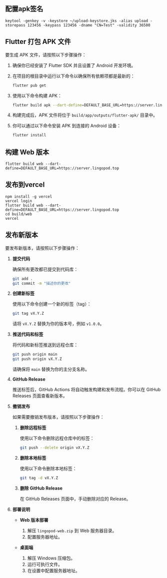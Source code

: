## 配置apk签名
```shell
keytool -genkey -v -keystore ~/upload-keystore.jks -alias upload -storepass 123456 -keypass 123456 -dname "CN=Test" -validity 36500
```

## Flutter 打包 APK 文件

要生成 APK 文件，请按照以下步骤操作：

1. 确保你已经安装了 Flutter SDK 并且设置了 Android 开发环境。
2. 在项目的根目录中运行以下命令以确保所有依赖项都是最新的：

   ```bash
   flutter pub get
   ```

3. 使用以下命令构建 APK：

   ```bash
   flutter build apk --dart-define=DEFAULT_BASE_URL=https://server.lingopod.top
   ```

4. 构建完成后，APK 文件将位于 `build/app/outputs/flutter-apk/` 目录中。

5. 你可以通过以下命令安装 APK 到连接的 Android 设备：

   ```bash
   flutter install
   ```

## 构建 Web 版本
```shell
flutter build web --dart-define=DEFAULT_BASE_URL=https://server.lingopod.top

```

## 发布到vercel
```shell
npm install -g vercel
vercel login
flutter build web --dart-define=DEFAULT_BASE_URL=https://server.lingopod.top
cd build/web
vercel

```

## 发布新版本

要发布新版本，请按照以下步骤操作：

1. **提交代码**

   确保所有更改都已提交到代码库：

   ```bash
   git add .
   git commit -m "描述你的更改"
   ```

2. **创建新标签**

   使用以下命令创建一个新的标签（tag）：

   ```bash
   git tag vX.Y.Z
   ```

   请将 `vX.Y.Z` 替换为你的版本号，例如 `v1.0.0`。

3. **推送代码和标签**

   将代码和新标签推送到远程仓库：

   ```bash
   git push origin main
   git push origin vX.Y.Z
   ```

   请确保将 `main` 替换为你的主分支名称。

4. **GitHub Release**

   推送标签后，GitHub Actions 将自动触发构建和发布流程。你可以在 GitHub Releases 页面查看新版本。

5. **撤销发布**

   如果需要撤销发布版本，请按照以下步骤操作：

   1. **删除远程标签**

      使用以下命令删除远程仓库中的标签：

      ```bash
      git push --delete origin vX.Y.Z
      ```

   2. **删除本地标签**

      使用以下命令删除本地标签：

      ```bash
      git tag -d vX.Y.Z
      ```

   3. **删除 GitHub Release**

      在 GitHub Releases 页面中，手动删除对应的 Release。

6. **部署说明**

   - **Web 版本部署**
     1. 解压 `lingopod-web.zip` 到 Web 服务器目录。
     2. 配置服务器地址。

   - **桌面端**
     1. 解压 Windows 压缩包。
     2. 运行可执行文件。
     3. 在设置中配置服务器地址。
